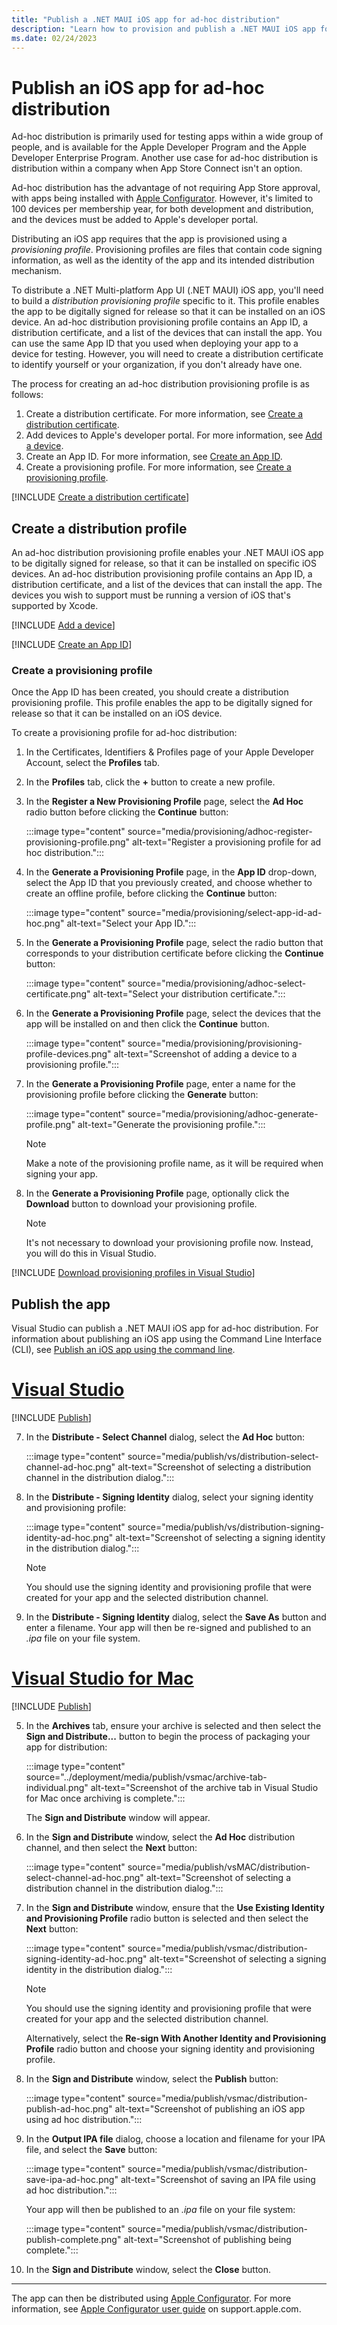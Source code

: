 ```yaml
---
title: "Publish a .NET MAUI iOS app for ad-hoc distribution"
description: "Learn how to provision and publish a .NET MAUI iOS app for ad-hoc distribution."
ms.date: 02/24/2023
---
```


# Publish an iOS app for ad-hoc distribution

Ad-hoc distribution is primarily used for testing apps within a wide group of people, and is available for the Apple Developer Program and the Apple Developer Enterprise Program. Another use case for ad-hoc distribution is distribution within a company when App Store Connect isn't an option.

Ad-hoc distribution has the advantage of not requiring App Store approval, with apps being installed with [Apple Configurator](https://apps.apple.com/app/id1037126344). However, it's limited to 100 devices per membership year, for both development and distribution, and the devices must be added to Apple's developer portal.

Distributing an iOS app requires that the app is provisioned using a *provisioning profile*. Provisioning profiles are files that contain code signing information, as well as the identity of the app and its intended distribution mechanism.

To distribute a .NET Multi-platform App UI (.NET MAUI) iOS app, you'll need to build a *distribution provisioning profile* specific to it. This profile enables the app to be digitally signed for release so that it can be installed on an iOS device. An ad-hoc distribution provisioning profile contains an App ID, a distribution certificate, and a list of the devices that can install the app. You can use the same App ID that you used when deploying your app to a device for testing. However, you will need to create a distribution certificate to identify yourself or your organization, if you don't already have one.

The process for creating an ad-hoc distribution provisioning profile is as follows:

1. Create a distribution certificate. For more information, see [Create a distribution certificate](#create-a-distribution-certificate).
1. Add devices to Apple's developer portal. For more information, see [Add a device](#add-a-device).
1. Create an App ID. For more information, see [Create an App ID](#create-an-app-id).
1. Create a provisioning profile. For more information, see [Create a provisioning profile](#create-a-provisioning-profile).

[!INCLUDE [Create a distribution certificate](../includes/distribution-certificate.md)]

## Create a distribution profile

An ad-hoc distribution provisioning profile enables your .NET MAUI iOS app to be digitally signed for release, so that it can be installed on specific iOS devices. An ad-hoc distribution provisioning profile contains an App ID, a distribution certificate, and a list of the devices that can install the app. The devices you wish to support must be running a version of iOS that's supported by Xcode.

[!INCLUDE [Add a device](../includes/add-a-device.md)]

[!INCLUDE [Create an App ID](../includes/app-id.md)]

### Create a provisioning profile

Once the App ID has been created, you should create a distribution provisioning profile. This profile enables the app to be digitally signed for release so that it can be installed on an iOS device.

To create a provisioning profile for ad-hoc distribution:

1. In the Certificates, Identifiers & Profiles page of your Apple Developer Account, select the **Profiles** tab.
1. In the **Profiles** tab, click the **+** button to create a new profile.
1. In the **Register a New Provisioning Profile** page, select the **Ad Hoc** radio button before clicking the **Continue** button:

    :::image type="content" source="media/provisioning/adhoc-register-provisioning-profile.png" alt-text="Register a provisioning profile for ad hoc distribution.":::

1. In the **Generate a Provisioning Profile** page, in the **App ID** drop-down, select the App ID that you previously created, and choose whether to create an offline profile, before clicking the **Continue** button:

    :::image type="content" source="media/provisioning/select-app-id-ad-hoc.png" alt-text="Select your App ID.":::

1. In the **Generate a Provisioning Profile** page, select the radio button that corresponds to your distribution certificate before clicking the **Continue** button:

    :::image type="content" source="media/provisioning/adhoc-select-certificate.png" alt-text="Select your distribution certificate.":::

1. In the **Generate a Provisioning Profile** page, select the devices that the app will be installed on and then click the **Continue** button.

    :::image type="content" source="media/provisioning/provisioning-profile-devices.png" alt-text="Screenshot of adding a device to a provisioning profile.":::

1. In the **Generate a Provisioning Profile** page, enter a name for the provisioning profile before clicking the **Generate** button:

    :::image type="content" source="media/provisioning/adhoc-generate-profile.png" alt-text="Generate the provisioning profile.":::

    > [!NOTE]
    > Make a note of the provisioning profile name, as it will be required when signing your app.

1. In the **Generate a Provisioning Profile** page, optionally click the **Download** button to download your provisioning profile.

    > [!NOTE]
    > It's not necessary to download your provisioning profile now. Instead, you will do this in Visual Studio.

[!INCLUDE [Download provisioning profiles in Visual Studio](../includes/download-profiles.md)]

## Publish the app

Visual Studio can publish a .NET MAUI iOS app for ad-hoc distribution. For information about publishing an iOS app using the Command Line Interface (CLI), see [Publish an iOS app using the command line](publish-cli.md).

<!-- markdownlint-disable MD025 -->
# [Visual Studio](#tab/vs)
<!-- markdownlint-enable MD025 -->

[!INCLUDE [Publish](../includes/publish-vs.md)]

<!-- markdownlint-disable MD029 -->
7. In the **Distribute - Select Channel** dialog, select the **Ad Hoc** button:

    :::image type="content" source="media/publish/vs/distribution-select-channel-ad-hoc.png" alt-text="Screenshot of selecting a distribution channel in the distribution dialog.":::
    <!-- markdownlint-enable MD029 -->

1. In the **Distribute - Signing Identity** dialog, select your signing identity and provisioning profile:

    :::image type="content" source="media/publish/vs/distribution-signing-identity-ad-hoc.png" alt-text="Screenshot of selecting a signing identity in the distribution dialog.":::

    > [!NOTE]
    > You should use the signing identity and provisioning profile that were created for your app and the selected distribution channel.

1. In the **Distribute - Signing Identity** dialog, select the **Save As** button and enter a filename. Your app will then be re-signed and published to an *.ipa* file on your file system.

<!-- markdownlint-disable MD025 -->
# [Visual Studio for Mac](#tab/vsmac)
<!-- markdownlint-enable MD025 -->

[!INCLUDE [Publish](../includes/publish-vsmac.md)]

<!-- markdownlint-disable MD029 -->
5. In the **Archives** tab, ensure your archive is selected and then select the **Sign and Distribute...** button to begin the process of packaging your app for distribution:

    :::image type="content" source="../deployment/media/publish/vsmac/archive-tab-individual.png" alt-text="Screenshot of the archive tab in Visual Studio for Mac once archiving is complete.":::

    The **Sign and Distribute** window will appear.
    <!-- markdownlint-enable MD029 -->

1. In the **Sign and Distribute** window, select the **Ad Hoc** distribution channel, and then select the **Next** button:

    :::image type="content" source="media/publish/vsMAC/distribution-select-channel-ad-hoc.png" alt-text="Screenshot of selecting a distribution channel in the distribution dialog.":::

1. In the **Sign and Distribute** window, ensure that the **Use Existing Identity and Provisioning Profile** radio button is selected and then select the **Next** button:

    :::image type="content" source="media/publish/vsmac/distribution-signing-identity-ad-hoc.png" alt-text="Screenshot of selecting a signing identity in the distribution dialog.":::

    > [!NOTE]
    > You should use the signing identity and provisioning profile that were created for your app and the selected distribution channel.

    Alternatively, select the **Re-sign With Another Identity and Provisioning Profile** radio button and choose your signing identity and provisioning profile.

1. In the **Sign and Distribute** window, select the **Publish** button:

    :::image type="content" source="media/publish/vsmac/distribution-publish-ad-hoc.png" alt-text="Screenshot of publishing an iOS app using ad hoc distribution.":::

1. In the **Output IPA file** dialog, choose a location and filename for your IPA file, and select the **Save** button:

    :::image type="content" source="media/publish/vsmac/distribution-save-ipa-ad-hoc.png" alt-text="Screenshot of saving an IPA file using ad hoc distribution.":::

    Your app will then be published to an *.ipa* file on your file system:

    :::image type="content" source="media/publish/vsmac/distribution-publish-complete.png" alt-text="Screenshot of publishing being complete.":::

1. In the **Sign and Distribute** window, select the **Close** button.

---

The app can then be distributed using [Apple Configurator](https://apps.apple.com/app/id1037126344). For more information, see [Apple Configurator user guide](https://support.apple.com/guide/apple-configurator-mac/welcome/mac) on support.apple.com.
